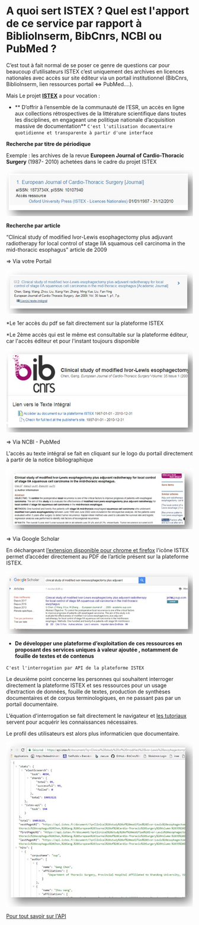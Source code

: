 #  A quoi sert ISTEX ? Quel est l'apport de ce service par rapport à BiblioInserm, BibCnrs, NCBI ou PubMed ?


C’est tout à fait normal de se poser ce genre de questions car pour beaucoup d’utilisateurs ISTEX c’est uniquement des archives en licences nationales avec accès sur  site éditeur via un portail institutionnel (BibCnrs, BiblioInserm, lien ressources portail <=> PubMed....).
 
Mais Le projet **[ISTEX](https://www.istex.fr/ )** a pour vocation :
 
- ** D’offrir à l’ensemble de la communauté de l’ESR, un accès en ligne aux collections rétrospectives de la littérature scientifique dans toutes les disciplines, en engageant une politique nationale d’acquisition massive de documentation** 
 `C'est l'utilisation documentaire quotidienne et transparente à partir d'une interface` 




 

**Recherche par titre de périodique**

Exemple : les archives de la revue **Europeen Journal of Cardio-Thoracic Surgery** (1987- 2010) achetées dans le cadre du projet ISTEX 


![ recherchepartitrefac1](../img/fac1.JPG)
 
 

**Recherche par article**


 
“Clinical study of modified Ivor-Lewis esophagectomy plus adjuvant radiotherapy for local control of stage IIA squamous cell carcinoma in the mid-thoracic esophagus" 
 article de 2009


=> Via votre Portail


![ recherchepararticlefac2](../img/fac2.JPG)

 
 
 *Le 1er accès du pdf se fait directement sur la plateforme ISTEX

 *Le 2ème accès qui est le même est consultable sur la plateforme éditeur, car l'accès éditeur et pour l'instant toujours disponible



![ recherchepararticlefac3](../img/fac3.JPG)
 

=> Via NCBI - PubMed 


L'accès au texte intégral se fait en cliquant sur le logo du portail directement à partir de la notice bibliographique 



![ rechercheparpubmedfac4](../img/fac4.JPG)


=> Via Google Scholar

 
En déchargeant [l’extension disponible pour chrome et firefox](https://addons.istex.fr/) l'icône ISTEX permet d’accéder directement au PDF de l’article présent sur la plateforme ISTEX.


![ googlescholarfac5](../img/fac5.JPG)

 
 - **De développer une plateforme d’exploitation de ces ressources en proposant des services uniques à valeur ajoutée , notamment de fouille de textes et de contenus**

 `C'est l'interrogation par API de la plateforme ISTEX`



Le deuxième point concerne les personnes qui souhaitent interroger directement la plateforme ISTEX et ses ressources pour un usage d’extraction de données, fouille de textes, production de synthèses documentaires et de corpus terminologiques, en ne passant pas par un portail documentaire.
 
L’équation d'interrogation se fait directement le navigateur et [les tutoriaux](http://www.inist.fr/?Tutoriels-Interrogation-de-l-API&lang=fr) servent pour acquérir les connaissances nécessaires.


Le profil des utilisateurs est alors plus informaticien que documentaire.
 

 ![equationapifac6](../img/fac6.JPG)

[Pour tout savoir sur l'API](https://api.istex.fr/documentation/)


 

  








